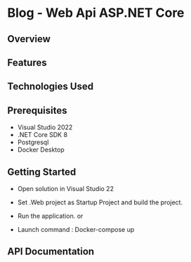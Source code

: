 # Blog - Web Api ASP.NET Core 

## Overview
## Features
## Technologies Used
## Prerequisites

* Visual Studio 2022
* .NET Core SDK 8
*  Postgresql
*  Docker Desktop
  
## Getting Started

* Open solution in Visual Studio 22
* Set .Web project as Startup Project and build the project.
* Run the application.
  or

* Launch command :  Docker-compose up
## API Documentation
